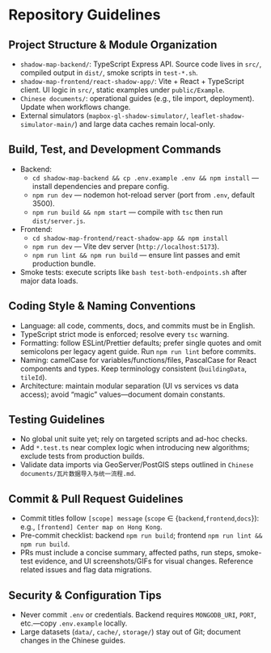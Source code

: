 # Repository Guidelines

## Project Structure & Module Organization
- `shadow-map-backend/`: TypeScript Express API. Source code lives in `src/`, compiled output in `dist/`, smoke scripts in `test-*.sh`.
- `shadow-map-frontend/react-shadow-app/`: Vite + React + TypeScript client. UI logic in `src/`, static examples under `public/Example`.
- `Chinese documents/`: operational guides (e.g., tile import, deployment). Update when workflows change.
- External simulators (`mapbox-gl-shadow-simulator/`, `leaflet-shadow-simulator-main/`) and large data caches remain local-only.

## Build, Test, and Development Commands
- Backend:
  - `cd shadow-map-backend && cp .env.example .env && npm install` — install dependencies and prepare config.
  - `npm run dev` — nodemon hot-reload server (port from `.env`, default 3500).
  - `npm run build && npm start` — compile with `tsc` then run `dist/server.js`.
- Frontend:
  - `cd shadow-map-frontend/react-shadow-app && npm install`
  - `npm run dev` — Vite dev server (`http://localhost:5173`).
  - `npm run lint && npm run build` — ensure lint passes and emit production bundle.
- Smoke tests: execute scripts like `bash test-both-endpoints.sh` after major data loads.

## Coding Style & Naming Conventions
- Language: all code, comments, docs, and commits must be in English.
- TypeScript strict mode is enforced; resolve every `tsc` warning.
- Formatting: follow ESLint/Prettier defaults; prefer single quotes and omit semicolons per legacy agent guide. Run `npm run lint` before commits.
- Naming: camelCase for variables/functions/files, PascalCase for React components and types. Keep terminology consistent (`buildingData`, `tileId`).
- Architecture: maintain modular separation (UI vs services vs data access); avoid “magic” values—document domain constants.

## Testing Guidelines
- No global unit suite yet; rely on targeted scripts and ad-hoc checks.
- Add `*.test.ts` near complex logic when introducing new algorithms; exclude tests from production builds.
- Validate data imports via GeoServer/PostGIS steps outlined in `Chinese documents/瓦片数据导入与统一流程.md`.

## Commit & Pull Request Guidelines
- Commit titles follow `[scope] message` (`scope` ∈ {`backend`,`frontend`,`docs`}): e.g., `[frontend] Center map on Hong Kong`.
- Pre-commit checklist: backend `npm run build`; frontend `npm run lint && npm run build`.
- PRs must include a concise summary, affected paths, run steps, smoke-test evidence, and UI screenshots/GIFs for visual changes. Reference related issues and flag data migrations.

## Security & Configuration Tips
- Never commit `.env` or credentials. Backend requires `MONGODB_URI`, `PORT`, etc.—copy `.env.example` locally.
- Large datasets (`data/`, `cache/`, `storage/`) stay out of Git; document changes in the Chinese guides.
